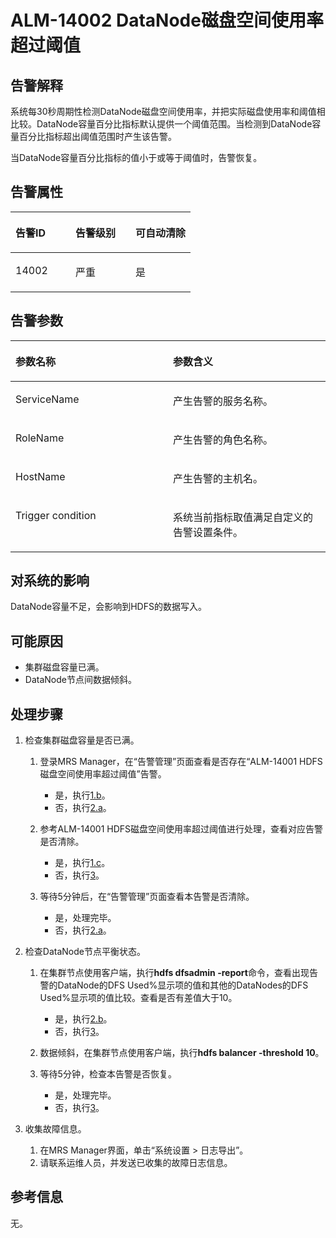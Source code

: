 # ALM-14002 DataNode磁盘空间使用率超过阈值<a name="ZH-CN_TOPIC_0174499348"></a>

## 告警解释<a name="zh-cn_topic_0093195048_zh-cn_topic_0035998722_section20869327"></a>

系统每30秒周期性检测DataNode磁盘空间使用率，并把实际磁盘使用率和阈值相比较。DataNode容量百分比指标默认提供一个阈值范围。当检测到DataNode容量百分比指标超出阈值范围时产生该告警。

当DataNode容量百分比指标的值小于或等于阈值时，告警恢复。

## 告警属性<a name="zh-cn_topic_0093195048_zh-cn_topic_0035998722_section53606218"></a>

<a name="zh-cn_topic_0093195048_zh-cn_topic_0035998722_table11766267"></a>
<table><thead align="left"><tr id="zh-cn_topic_0093195048_zh-cn_topic_0035998722_row7304143"><th class="cellrowborder" valign="top" width="33.33333333333333%" id="mcps1.1.4.1.1"><p id="zh-cn_topic_0093195048_zh-cn_topic_0035998722_p54764719"><a name="zh-cn_topic_0093195048_zh-cn_topic_0035998722_p54764719"></a><a name="zh-cn_topic_0093195048_zh-cn_topic_0035998722_p54764719"></a>告警ID</p>
</th>
<th class="cellrowborder" valign="top" width="33.33333333333333%" id="mcps1.1.4.1.2"><p id="zh-cn_topic_0093195048_zh-cn_topic_0035998722_p6757235"><a name="zh-cn_topic_0093195048_zh-cn_topic_0035998722_p6757235"></a><a name="zh-cn_topic_0093195048_zh-cn_topic_0035998722_p6757235"></a>告警级别</p>
</th>
<th class="cellrowborder" valign="top" width="33.33333333333333%" id="mcps1.1.4.1.3"><p id="zh-cn_topic_0093195048_zh-cn_topic_0035998722_p10465156"><a name="zh-cn_topic_0093195048_zh-cn_topic_0035998722_p10465156"></a><a name="zh-cn_topic_0093195048_zh-cn_topic_0035998722_p10465156"></a>可自动清除</p>
</th>
</tr>
</thead>
<tbody><tr id="zh-cn_topic_0093195048_zh-cn_topic_0035998722_row42371273"><td class="cellrowborder" valign="top" width="33.33333333333333%" headers="mcps1.1.4.1.1 "><p id="zh-cn_topic_0093195048_zh-cn_topic_0035998722_p9521066"><a name="zh-cn_topic_0093195048_zh-cn_topic_0035998722_p9521066"></a><a name="zh-cn_topic_0093195048_zh-cn_topic_0035998722_p9521066"></a>14002</p>
</td>
<td class="cellrowborder" valign="top" width="33.33333333333333%" headers="mcps1.1.4.1.2 "><p id="zh-cn_topic_0093195048_zh-cn_topic_0035998722_p33008913"><a name="zh-cn_topic_0093195048_zh-cn_topic_0035998722_p33008913"></a><a name="zh-cn_topic_0093195048_zh-cn_topic_0035998722_p33008913"></a>严重</p>
</td>
<td class="cellrowborder" valign="top" width="33.33333333333333%" headers="mcps1.1.4.1.3 "><p id="zh-cn_topic_0093195048_zh-cn_topic_0035998722_p56476259"><a name="zh-cn_topic_0093195048_zh-cn_topic_0035998722_p56476259"></a><a name="zh-cn_topic_0093195048_zh-cn_topic_0035998722_p56476259"></a>是</p>
</td>
</tr>
</tbody>
</table>

## 告警参数<a name="zh-cn_topic_0093195048_zh-cn_topic_0035998722_section12693918"></a>

<a name="zh-cn_topic_0093195048_zh-cn_topic_0035998722_table11174282"></a>
<table><thead align="left"><tr id="zh-cn_topic_0093195048_zh-cn_topic_0035998722_row15876907"><th class="cellrowborder" valign="top" width="50%" id="mcps1.1.3.1.1"><p id="zh-cn_topic_0093195048_zh-cn_topic_0035998722_p10961125"><a name="zh-cn_topic_0093195048_zh-cn_topic_0035998722_p10961125"></a><a name="zh-cn_topic_0093195048_zh-cn_topic_0035998722_p10961125"></a>参数名称</p>
</th>
<th class="cellrowborder" valign="top" width="50%" id="mcps1.1.3.1.2"><p id="zh-cn_topic_0093195048_zh-cn_topic_0035998722_p15435960"><a name="zh-cn_topic_0093195048_zh-cn_topic_0035998722_p15435960"></a><a name="zh-cn_topic_0093195048_zh-cn_topic_0035998722_p15435960"></a>参数含义</p>
</th>
</tr>
</thead>
<tbody><tr id="zh-cn_topic_0093195048_zh-cn_topic_0035998722_row42353227"><td class="cellrowborder" valign="top" width="50%" headers="mcps1.1.3.1.1 "><p id="zh-cn_topic_0093195048_zh-cn_topic_0035998722_p8059334"><a name="zh-cn_topic_0093195048_zh-cn_topic_0035998722_p8059334"></a><a name="zh-cn_topic_0093195048_zh-cn_topic_0035998722_p8059334"></a>ServiceName</p>
</td>
<td class="cellrowborder" valign="top" width="50%" headers="mcps1.1.3.1.2 "><p id="zh-cn_topic_0093195048_zh-cn_topic_0035998722_p48826322"><a name="zh-cn_topic_0093195048_zh-cn_topic_0035998722_p48826322"></a><a name="zh-cn_topic_0093195048_zh-cn_topic_0035998722_p48826322"></a>产生告警的服务名称。</p>
</td>
</tr>
<tr id="zh-cn_topic_0093195048_zh-cn_topic_0035998722_row36783718"><td class="cellrowborder" valign="top" width="50%" headers="mcps1.1.3.1.1 "><p id="zh-cn_topic_0093195048_zh-cn_topic_0035998722_p26691149"><a name="zh-cn_topic_0093195048_zh-cn_topic_0035998722_p26691149"></a><a name="zh-cn_topic_0093195048_zh-cn_topic_0035998722_p26691149"></a>RoleName</p>
</td>
<td class="cellrowborder" valign="top" width="50%" headers="mcps1.1.3.1.2 "><p id="zh-cn_topic_0093195048_zh-cn_topic_0035998722_p14499481"><a name="zh-cn_topic_0093195048_zh-cn_topic_0035998722_p14499481"></a><a name="zh-cn_topic_0093195048_zh-cn_topic_0035998722_p14499481"></a>产生告警的角色名称。</p>
</td>
</tr>
<tr id="zh-cn_topic_0093195048_zh-cn_topic_0035998722_row63386473"><td class="cellrowborder" valign="top" width="50%" headers="mcps1.1.3.1.1 "><p id="zh-cn_topic_0093195048_zh-cn_topic_0035998722_p34030663"><a name="zh-cn_topic_0093195048_zh-cn_topic_0035998722_p34030663"></a><a name="zh-cn_topic_0093195048_zh-cn_topic_0035998722_p34030663"></a>HostName</p>
</td>
<td class="cellrowborder" valign="top" width="50%" headers="mcps1.1.3.1.2 "><p id="zh-cn_topic_0093195048_zh-cn_topic_0035998722_p5020285"><a name="zh-cn_topic_0093195048_zh-cn_topic_0035998722_p5020285"></a><a name="zh-cn_topic_0093195048_zh-cn_topic_0035998722_p5020285"></a>产生告警的主机名。</p>
</td>
</tr>
<tr id="zh-cn_topic_0093195048_zh-cn_topic_0035998722_row45182569"><td class="cellrowborder" valign="top" width="50%" headers="mcps1.1.3.1.1 "><p id="zh-cn_topic_0093195048_zh-cn_topic_0035998722_p35909463"><a name="zh-cn_topic_0093195048_zh-cn_topic_0035998722_p35909463"></a><a name="zh-cn_topic_0093195048_zh-cn_topic_0035998722_p35909463"></a>Trigger condition</p>
</td>
<td class="cellrowborder" valign="top" width="50%" headers="mcps1.1.3.1.2 "><p id="zh-cn_topic_0093195048_zh-cn_topic_0035998722_p22985394"><a name="zh-cn_topic_0093195048_zh-cn_topic_0035998722_p22985394"></a><a name="zh-cn_topic_0093195048_zh-cn_topic_0035998722_p22985394"></a>系统当前指标取值满足自定义的告警设置条件。</p>
</td>
</tr>
</tbody>
</table>

## 对系统的影响<a name="zh-cn_topic_0093195048_zh-cn_topic_0035998722_section47136405"></a>

DataNode容量不足，会影响到HDFS的数据写入。

## 可能原因<a name="zh-cn_topic_0093195048_zh-cn_topic_0035998722_section21574462"></a>

-   集群磁盘容量已满。
-   DataNode节点间数据倾斜。

## 处理步骤<a name="zh-cn_topic_0093195048_zh-cn_topic_0035998722_section59952436"></a>

1.  检查集群磁盘容量是否已满。
    1.  登录MRS Manager，在“告警管理”页面查看是否存在“ALM-14001 HDFS磁盘空间使用率超过阈值”告警。
        -   是，执行[1.b](#zh-cn_topic_0093195048_zh-cn_topic_0035998722_yt2)。
        -   否，执行[2.a](#zh-cn_topic_0093195048_zh-cn_topic_0035998722_li64268160)。

    2.  <a name="zh-cn_topic_0093195048_zh-cn_topic_0035998722_yt2"></a>参考ALM-14001 HDFS磁盘空间使用率超过阈值进行处理，查看对应告警是否清除。
        -   是，执行[1.c](#zh-cn_topic_0093195048_zh-cn_topic_0035998722_yt3)。
        -   否，执行[3](#zh-cn_topic_0093195048_zh-cn_topic_0035998722_li1340910153524)。

    3.  <a name="zh-cn_topic_0093195048_zh-cn_topic_0035998722_yt3"></a>等待5分钟后，在“告警管理”页面查看本告警是否清除。
        -   是，处理完毕。
        -   否，执行[2.a](#zh-cn_topic_0093195048_zh-cn_topic_0035998722_li64268160)。

2.  检查DataNode节点平衡状态。
    1.  <a name="zh-cn_topic_0093195048_zh-cn_topic_0035998722_li64268160"></a>在集群节点使用客户端，执行**hdfs dfsadmin -report**命令，查看出现告警的DataNode的DFS Used%显示项的值和其他的DataNodes的DFS Used%显示项的值比较。查看是否有差值大于10。
        -   是，执行[2.b](#zh-cn_topic_0093195048_zh-cn_topic_0035998722_step17)。
        -   否，执行[3](#zh-cn_topic_0093195048_zh-cn_topic_0035998722_li1340910153524)。

    2.  <a name="zh-cn_topic_0093195048_zh-cn_topic_0035998722_step17"></a>数据倾斜，在集群节点使用客户端，执行**hdfs balancer -threshold 10**。
    3.  等待5分钟，检查本告警是否恢复。
        -   是，处理完毕。
        -   否，执行[3](#zh-cn_topic_0093195048_zh-cn_topic_0035998722_li1340910153524)。

3.  <a name="zh-cn_topic_0093195048_zh-cn_topic_0035998722_li1340910153524"></a>收集故障信息。
    1.  在MRS Manager界面，单击“系统设置 \> 日志导出”。
    2.  请联系运维人员，并发送已收集的故障日志信息。


## 参考信息<a name="zh-cn_topic_0093195048_zh-cn_topic_0035998722_section2701015"></a>

无。

